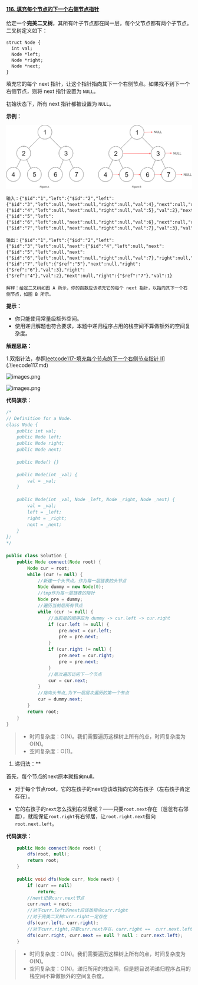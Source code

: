 #### [116. 填充每个节点的下一个右侧节点指针](https://leetcode-cn.com/problems/populating-next-right-pointers-in-each-node/)


给定一个**完美二叉树**，其所有叶子节点都在同一层，每个父节点都有两个子节点。二叉树定义如下：

```
struct Node {
  int val;
  Node *left;
  Node *right;
  Node *next;
}
```

填充它的每个 next 指针，让这个指针指向其下一个右侧节点。如果找不到下一个右侧节点，则将 next 指针设置为 `NULL`。

初始状态下，所有 next 指针都被设置为 `NULL`。

 

**示例：**

![img](images/116_sample.png)

```
输入：{"$id":"1","left":{"$id":"2","left":{"$id":"3","left":null,"next":null,"right":null,"val":4},"next":null,"right":{"$id":"4","left":null,"next":null,"right":null,"val":5},"val":2},"next":null,"right":{"$id":"5","left":{"$id":"6","left":null,"next":null,"right":null,"val":6},"next":null,"right":{"$id":"7","left":null,"next":null,"right":null,"val":7},"val":3},"val":1}

输出：{"$id":"1","left":{"$id":"2","left":{"$id":"3","left":null,"next":{"$id":"4","left":null,"next":{"$id":"5","left":null,"next":{"$id":"6","left":null,"next":null,"right":null,"val":7},"right":null,"val":6},"right":null,"val":5},"right":null,"val":4},"next":{"$id":"7","left":{"$ref":"5"},"next":null,"right":{"$ref":"6"},"val":3},"right":{"$ref":"4"},"val":2},"next":null,"right":{"$ref":"7"},"val":1}

解释：给定二叉树如图 A 所示，你的函数应该填充它的每个 next 指针，以指向其下一个右侧节点，如图 B 所示。
```

**提示：**

- 你只能使用常量级额外空间。
- 使用递归解题也符合要求，本题中递归程序占用的栈空间不算做额外的空间复杂度。



**解题思路：**

1.双指针法，参照[leetcode117-填充每个节点的下一个右侧节点指针 II](https://leetcode-cn.com/problems/populating-next-right-pointers-in-each-node-ii/)](.\leecode117.md)

![images.png](images/1602724262-gxSbdy-images.png)

![images.png](images/1602724301-qvoabL-images.png)

**代码演示：**

```java
/*
// Definition for a Node.
class Node {
    public int val;
    public Node left;
    public Node right;
    public Node next;

    public Node() {}
    
    public Node(int _val) {
        val = _val;
    }

    public Node(int _val, Node _left, Node _right, Node _next) {
        val = _val;
        left = _left;
        right = _right;
        next = _next;
    }
};
*/

public class Solution {
    public Node connect(Node root) {
        Node cur = root;
        while (cur != null) {
            //新建一个头节点，作为每一层链表的头节点
            Node dummy = new Node(0);
            //tmp作为每一层链表的指针
            Node pre = dummy;
            //遍历当前层所有节点
            while (cur != null) {
                //当前层的顺序应为 dummy -> cur.left -> cur.right
                if (cur.left != null) {
                    pre.next = cur.left;
                    pre = pre.next;
                }
                if (cur.right != null) {
                    pre.next = cur.right;
                    pre = pre.next;
                }
                //层次遍历访问下一个节点
                cur = cur.next;
            }
            //指向头节点,为下一层层次遍历的第一个节点
            cur = dummy.next;
        }
        return root;
    }
}
```

> - 时间复杂度：O(N)。我们需要遍历这棵树上所有的点，时间复杂度为 O(N)。
> - 空间复杂度：O(1)。

1. 递归法：**

首先，每个节点的next原本就指向null。

- 对于每个节点root，它的左孩子的next应该改指向它的右孩子（左右孩子肯定存在）。

- 它的右孩子的`next`怎么找到右邻居呢？——只要`root.next`存在（爸爸有右邻居），就能保证`root.right`有右邻居，让`root.right.next`指向`root.next.left`。

**代码演示：**

```java
    public Node connect(Node root) {
        dfs(root, null);
        return root;
    }
	
    public void dfs(Node curr, Node next) {
        if (curr == null)
            return;
        //next记录curr.next节点
        curr.next = next;
        //对于curr.left的next应该改指向curr.right
        //对于完美二叉树curr.right一定存在
        dfs(curr.left, curr.right);
        //对于curr.right,只要curr.next存在，curr.right ==  curr.next.left
        dfs(curr.right, curr.next == null ? null : curr.next.left);
    }

```

> - 时间复杂度：O(N)。我们需要遍历这棵树上所有的点，时间复杂度为 O(N)。
> - 空间复杂度：O(N)。递归所用的栈空间，但是题目说明递归程序占用的栈空间不算做额外的空间复杂度。